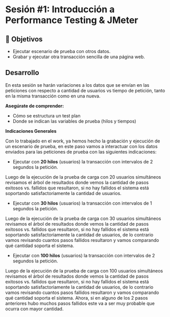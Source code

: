# Sesión #1: Introducción a Performance Testing & JMeter 

## :dart: Objetivos

- Ejecutar escenario de prueba con otros datos.
- Grabar y ejecutar otra transacción sencilla de una página web.


## Desarrollo

En esta sesión se harán variaciones a los datos que se envían en las peticiones con respecto a cantidad de usuarios vs tiempo de petición, tanto en la misma transacción como en una nueva.

**Asegúrate de comprender:**

- Cómo se estructura un test plan
- Donde se indican las variables de prueba (hilos y tiempos)

**Indicaciones Generales**

Con lo trabajado en el work, ya hemos hecho la grabación y ejecución de un escenario de prueba, en este paso vamos a interactuar con los datos enviados para las peticiones de prueba con las siguientes indicaciones:

* Ejecutar con **20 hilos** (usuarios) la transacción con intervalos de 2 segundos la petición.

Luego de la ejecución de la prueba de carga con 20 usuarios simultáneos revisamos el árbol de resultados donde vemos la cantidad de pasos exitosos vs. fallidos que resultaron, si no hay fallidos el sistema está soportando satisfactoriamente la cantidad de usuarios.

* Ejecutar con **30 hilos** (usuarios) la transacción con intervalos de 1 segundos la petición.

Luego de la ejecución de la prueba de carga con 30 usuarios simultáneos revisamos el árbol de resultados donde vemos la cantidad de pasos exitosos vs. fallidos que resultaron, si no hay fallidos el sistema está soportando satisfactoriamente la cantidad de usuarios, de lo contrario vamos revisando cuantos pasos fallidos resultaron y vamos comparando qué cantidad soporta el sistema.

* Ejecutar con **100 hilos** (usuarios) la transacción con intervalos de 2 segundos la petición.

Luego de la ejecución de la prueba de carga con 100 usuarios simultáneos revisamos el árbol de resultados donde vemos la cantidad de pasos exitosos vs. fallidos que resultaron, si no hay fallidos el sistema está soportando satisfactoriamente la cantidad de usuarios, de lo contrario vamos revisando cuantos pasos fallidos resultaron y vamos comparando qué cantidad soporta el sistema. Ahora, si en alguno de los 2 pasos anteriores hubo muchos pasos fallidos este va a ser muy probable que ocurra con mayor cantidad.

